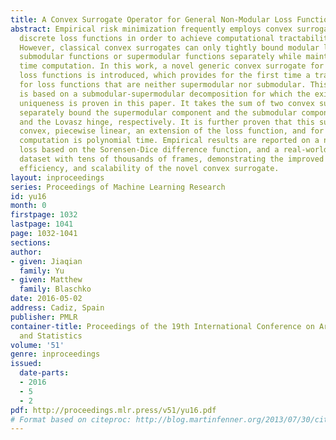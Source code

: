```yaml
---
title: A Convex Surrogate Operator for General Non-Modular Loss Functions
abstract: Empirical risk minimization frequently employs convex surrogates to underlying
  discrete loss functions in order to achieve computational tractability during optimization.
  However, classical convex surrogates can only tightly bound modular loss functions,
  submodular functions or supermodular functions separately while maintaining polynomial
  time computation. In this work, a novel generic convex surrogate for general non-modular
  loss functions is introduced, which provides for the first time a tractable solution
  for loss functions that are neither supermodular nor submodular. This convex surrogate
  is based on a submodular-supermodular decomposition for which the existence and
  uniqueness is proven in this paper. It takes the sum of two convex surrogates that
  separately bound the supermodular component and the submodular component using slack-rescaling
  and the Lovasz hinge, respectively. It is further proven that this surrogate is
  convex, piecewise linear, an extension of the loss function, and for which subgradient
  computation is polynomial time. Empirical results are reported on a non-submodular
  loss based on the Sorensen-Dice difference function, and a real-world face track
  dataset with tens of thousands of frames, demonstrating the improved performance,
  efficiency, and scalability of the novel convex surrogate.
layout: inproceedings
series: Proceedings of Machine Learning Research
id: yu16
month: 0
firstpage: 1032
lastpage: 1041
page: 1032-1041
sections: 
author:
- given: Jiaqian
  family: Yu
- given: Matthew
  family: Blaschko
date: 2016-05-02
address: Cadiz, Spain
publisher: PMLR
container-title: Proceedings of the 19th International Conference on Artificial Intelligence
  and Statistics
volume: '51'
genre: inproceedings
issued:
  date-parts:
  - 2016
  - 5
  - 2
pdf: http://proceedings.mlr.press/v51/yu16.pdf
# Format based on citeproc: http://blog.martinfenner.org/2013/07/30/citeproc-yaml-for-bibliographies/
---
```

